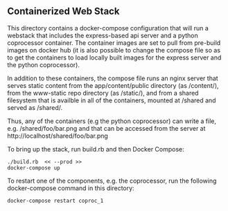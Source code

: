 ## Containerized Web Stack

This directory contains a docker-compose configuration that will run a webstack that includes the express-based api server and a python coprocessor container. The container images are set to pull from pre-build images on docker hub (it is also possible to change the compose file so as to get the containers to load locally built images for the express server and the python coprocessor).

In addition to these containers, the compose file runs an nginx server that serves static content from the app/content/public directory (as /content/), from the www-static repo directory (as /static/), and from a shared filesystem that is availble in all of the containers, mounted at /shared and served as /shared/.

Thus, any of the containers (e.g the python coprocessor) can write a file, e.g. /shared/foo/bar.png and that can be accessed from the server at http://localhost/shared/foo/bar.png

To bring up the stack, run build.rb and then Docker Compose:

```
./build.rb  << --prod >>
docker-compose up
```

To restart one of the components, e.g. the coprocessor, run the following docker-compose command in this directory:

```
docker-compose restart coproc_1
```


